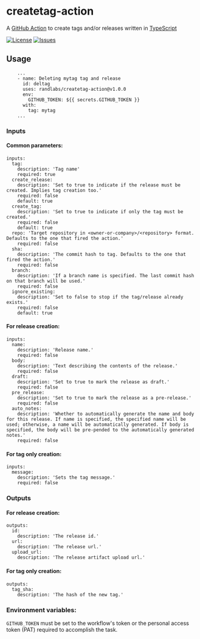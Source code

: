 # createtag-action

A [GitHub Action][github-actions-url] to create tags and/or releases written in [TypeScript][typescript-url]

[![License][license-image]][license-url]
[![Issues][issues-image]][issues-url]

## Usage

```YML
    ...
    - name: Deleting mytag tag and release
      id: deltag
      uses: randlabs/createtag-action@v1.0.0
      env:
        GITHUB_TOKEN: ${{ secrets.GITHUB_TOKEN }}
      with:
        tag: mytag
    ...
```

### Inputs

#### Common parameters:

```YML
inputs:
  tag:
    description: 'Tag name'
    required: true
  create_release:
    description: 'Set to true to indicate if the release must be created. Implies tag creation too.'
    required: false
    default: true
  create_tag:
    description: 'Set to true to indicate if only the tag must be created.'
    required: false
    default: true
  repo: 'Target repository in <owner-or-company>/<repository> format. Defaults to the one that fired the action.'
    required: false
  sha:
    description: 'The commit hash to tag. Defaults to the one that fired the action.'
    required: false
  branch:
    description: 'If a branch name is specified. The last commit hash on that branch will be used.'
    required: false
  ignore_existing:
    description: 'Set to false to stop if the tag/release already exists.'
    required: false
    default: true
```

#### For release creation:

```YML
inputs:
  name:
    description: 'Release name.'
    required: false
  body:
    description: 'Text describing the contents of the release.'
    required: false
  draft:
    description: 'Set to true to mark the release as draft.'
    required: false
  pre_release:
    description: 'Set to true to mark the release as a pre-release.'
    required: false
  auto_notes:
    description: 'Whether to automatically generate the name and body for this release. If name is specified, the specified name will be used; otherwise, a name will be automatically generated. If body is specified, the body will be pre-pended to the automatically generated notes.'
    required: false
```

#### For tag only creation:

```YML
inputs:
  message:
    description: 'Sets the tag message.'
    required: false
```

### Outputs

#### For release creation:

```YML
outputs:
  id:
    description: 'The release id.'
  url:
    description: 'The release url.'
  upload_url:
    description: 'The release artifact upload url.'
```

#### For tag only creation:

```YML
outputs:
  tag_sha:
    description: 'The hash of the new tag.'
```

### Environment variables:

`GITHUB_TOKEN` must be set to the workflow's token or the personal access token (PAT) required to accomplish the task.

[typescript-url]: http://www.typescriptlang.org/
[github-actions-url]: https://github.com/features/actions
[license-url]: https://github.com/randlabs/createtag-action/blob/master/LICENSE
[license-image]: https://img.shields.io/github/license/randlabs/createtag-action.svg
[issues-url]: https://github.com/randlabs/createtag-action/issues
[issues-image]: https://img.shields.io/github/issues-raw/randlabs/createtag-action.svg
